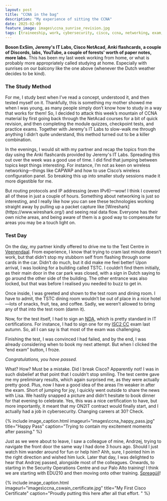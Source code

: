 ```yaml
---
layout: post
title: "CCNA in the bag"
description: "My experience of sitting the CCNA"
date: 2025-02-09
feature_image: images\ccna_sunrise_revision.jpg
tags: [traineeship, work, cybersecurity, cisco, ccna, networking, exam, wireshark, study]
---
```

**Boson ExSim, Jeremy's IT Labs, Cisco NetAcad, Anki flashcards, a couple of Discords, labs, YouTube, a couple of forests' worth of paper notes, more labs.** This has been my last week working from home, or what is probably more appropriately called studying at home. Especially with sunrises on our balcony like the one above (whenever the Dutch weather decides to be kind).

### The Study Method

For me, I study best when I’ve read a concept, understood it, and then tested myself on it. Thankfully, this is something my mother showed me when I was young, as many people simply don’t know how to study in a way that works for them! So, I decided to attack this week’s mountain of CCNA material by first going back through the NetAcad courses for a bit of quick revision, and then completing the module quizzes, checkpoint tests, and practice exams. Together with Jeremy's IT Labs to slow-walk me through anything I didn’t quite understand, this method turned out to be a killer combination.

In the evenings, I would sit with my partner and recap the topics from the day using the Anki flashcards provided by Jeremy's IT Labs. Spreading this out over the week was a good use of time. I did find that jumping between topics kept things interesting. For instance, I’m not as keen on wireless networking—things like CAPWAP and how to use Cisco’s wireless configuration panel. So breaking this up into smaller study sessions made it more digestible for me.

<!--more-->But routing protocols and IP addressing (even IPv6)—wow! I think I covered all of these in just a couple of hours. Something about networking is just so interesting, and I really like how you can see these technologies working straight away by pulling up a packet capture like [Wireshark](https://www.wireshark.org/) and seeing real data flow. Everyone has their own niche areas, and being aware of them is a good way to compensate for areas you may be a touch light on.

### Test Day

On the day, my partner kindly offered to drive me to the Test Centre in [Veenendaal](https://en.wikipedia.org/wiki/Veenendaal). From experience, I know that trying to cram last minute doesn’t work, but that didn’t stop my stubborn self from flashing through some cards in the car. Didn’t do much, but it did make me feel better! Upon arrival, I was looking for a building called TSTC. I couldn’t find them initially, as their main door in the car park was closed, with a sign in Dutch saying to go around the other side of the building. The other entrance was also locked, but that was before I realised you needed to buzz to get in.

Once inside, I was greeted and shown to the test room and dining room. I have to admit, the TSTC dining room wouldn’t be out of place in a nice hotel—lots of snacks, fruit, tea, and coffee. Sadly, we weren’t allowed to bring any of that into the test room (damn it).

Now, for the test itself, I had to sign an [NDA](https://learningnetwork.cisco.com/s/blogs/a0D3i000002SKIEEA4/the-cisco-candidate-nda-what-it-means-to-you), which is pretty standard in IT certifications. For instance, I had to sign one for my [ISC2 CC](https://www.isc2.org/certifications/cc) exam last autumn. So, all I can say is that most of the exam was challenging.

Finishing the test, I was convinced I had failed, and by the end, I was already considering when to book my next attempt. But when I clicked the “end exam” button, I froze.

*Congratulations, you have passed.*

What? How? Must be a mistake. Did I break Cisco? Apparently not! I was in such disbelief at that point that I couldn’t stop smiling. The test centre gave me my preliminary results, which again surprised me, as they were actually pretty good. Plus, now I have a good idea of the areas I’m weaker in after the exam. Short of jumping for joy, I quickly went outside to share the news with Lisa. We hastily snapped a picture and didn’t hesitate to book dinner for that evening to celebrate. Yes, this was a nice certification to have, but more importantly, it meant that my ON2IT contract would finally start, and I actually had a job in cybersecurity. Changing careers at 30? Check.

{% include image_caption.html imageurl="images\ccna_happy_pass.jpg" title="Happy Pass" caption="Trying to contain my excitement moments after passing." %}

Just as we were about to leave, I saw a colleague of mine, Andrzej, trying to navigate the front door the same way I had done 3 hours ago. Should I just watch him wander around for fun or help him? Ahh, sure, I pointed him in the right direction and wished him luck. Later that day, I was delighted to hear that Andrzej passed, alongside most of the colleagues. Onwards, to starting in the Security Operations Centre and our Palo Alto training! I think we are starting with EDU210 and then moving onto other training. [Spreagúil](https://www.wordhippo.com/what-is/the-meaning-of/irish-word-e1d4994bb9f26da1ab7b25e99f8c68fbcd98af48.html)!

{% include image_caption.html imageurl="images\ccna_cswain_certificate.jpg" title="My First Cisco Certificate" caption="Proudly putting this here after all that effort. " %}
